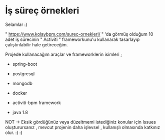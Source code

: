 # İş süreç örnekleri 

Selamlar :) 

" https://www.kolaybpm.com/surec-ornekleri/ " 'da görmüş olduğum 10 adet iş sürecinin  " Activiti " frameworkunu'u kullanarak tasarlayıp çalıştırılabilir hale getireceğim.



Projede kullanacağım araçlar ve frameworklerin isimleri ;

  - spring-boot
  
  - postgresql
  
  - mongodb
  
  - docker
  
  - activiti-bpm framework
  
  - java 1.8 


NOT -> Eksik gördüğünüz veya düzeltmemi istediğiniz konular için Issues oluşturursanız , mevcut projenin daha işlevsel , kullanışlı  olmasında katkınız olur. :) :)
